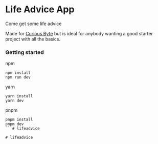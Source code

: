 # Life Advice App
Come get some life advice

Made for [Curious Byte](https://www.youtube.com/@CuriousByte) but is ideal for anybody wanting a good starter project with all the basics.

### Getting started
npm
```
npm install
npm run dev
```
yarn
```
yarn install
yarn dev
```
pnpm
```
pnpm install
pnpm dev
```#   l i f e a d v i c e  
 #   l i f e a d v i c e  
 